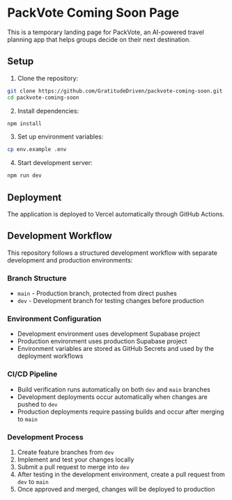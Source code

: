 # PackVote Coming Soon Page

This is a temporary landing page for PackVote, an AI-powered travel planning app that helps groups decide on their next destination.

## Setup

1. Clone the repository:
```bash
git clone https://github.com/GratitudeDriven/packvote-coming-soon.git
cd packvote-coming-soon
```

2. Install dependencies:
```bash
npm install
```

3. Set up environment variables:
```bash
cp env.example .env
```

4. Start development server:
```bash
npm run dev
```

## Deployment

The application is deployed to Vercel automatically through GitHub Actions.

## Development Workflow

This repository follows a structured development workflow with separate development and production environments:

### Branch Structure
- `main` - Production branch, protected from direct pushes
- `dev` - Development branch for testing changes before production


### Environment Configuration
- Development environment uses development Supabase project
- Production environment uses production Supabase project
- Environment variables are stored as GitHub Secrets and used by the deployment workflows

### CI/CD Pipeline
- Build verification runs automatically on both `dev` and `main` branches
- Development deployments occur automatically when changes are pushed to `dev`
- Production deployments require passing builds and occur after merging to `main`

### Development Process
1. Create feature branches from `dev`
2. Implement and test your changes locally
3. Submit a pull request to merge into `dev`
4. After testing in the development environment, create a pull request from `dev` to `main`
5. Once approved and merged, changes will be deployed to production
